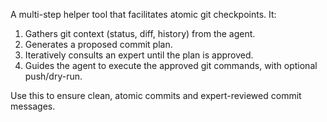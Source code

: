 A multi-step helper tool that facilitates atomic git checkpoints. It:
1. Gathers git context (status, diff, history) from the agent.
2. Generates a proposed commit plan.
3. Iteratively consults an expert until the plan is approved.
4. Guides the agent to execute the approved git commands, with optional push/dry-run.

Use this to ensure clean, atomic commits and expert-reviewed commit messages. 
